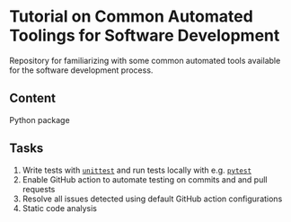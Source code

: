 # Tutorial on Common Automated Toolings for Software Development

Repository for familiarizing with some common automated tools available for the software development process.

## Content

Python package


## Tasks

1. Write tests with [`unittest`](https://docs.python.org/3/library/unittest.html)
   and run tests locally with e.g. [`pytest`](https://docs.pytest.org/en)
1. Enable GitHub action to automate testing on commits and and pull requests
1. Resolve all issues detected using default GitHub action configurations
1. Static code analysis